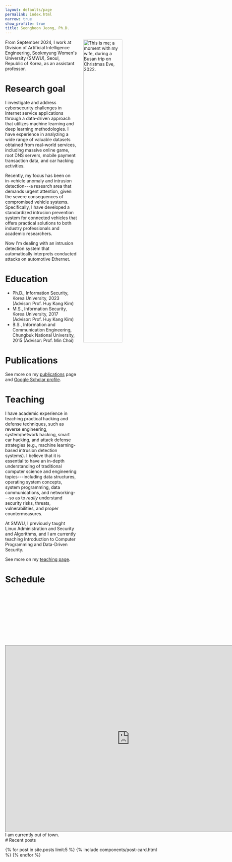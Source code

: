 ```yaml
---
layout: defaults/page
permalink: index.html
narrow: true
show_profile: true
title: Seonghoon Jeong, Ph.D.
---
```


<img alt="This is me; a moment with my wife, during a Busan trip on Christmas Eve, 2022." src="rsrc/image/2022-12-24-moment-on-busan-trip.jpeg" alt="Drawing" style="margin-left: 20px; width: 50%;" align="right"/>

From September 2024, I work at Division of Artificial Intelligence Engineering, Sookmyung Women's University (SMWU), Seoul, Republic of Korea, as an assistant professor.

# Research goal
I investigate and address cybersecurity challenges in Internet service applications through a data-driven approach that utilizes machine learning and deep learning methodologies. I have experience in analyzing a wide range of valuable datasets obtained from real-world services, including massive online game, root DNS servers, mobile payment transaction data, and car hacking activities.

Recently, my focus has been on in-vehicle anomaly and intrusion detection---a research area that demands urgent attention, given the severe consequences of compromised vehicle systems. Specifically, I have developed a standardized intrusion prevention system for connected vehicles that offers practical solutions to both industry professionals and academic researchers.

Now I'm dealing with an intrusion detection system that automatically interprets conducted attacks on automotive Ethernet.

# Education

* Ph.D., Information Security, Korea University, 2023 (Advisor: Prof. Huy Kang Kim)
* M.S., Information Security, Korea University, 2017 (Advisor: Prof. Huy Kang Kim)
* B.S., Information and Communication Engineering, Chungbuk National University, 2015 (Advisor: Prof. Min Choi)

# Publications
See more on my
[publications](./publications.html) page and
[Google Scholar profile](https://scholar.google.com/citations?user=9SOKjp4AAAAJ).


# Teaching

I have academic experience in teaching practical hacking and defense techniques, such as reverse engineering, system/network hacking, smart car hacking, and attack defense strategies (e.g., machine learning-based intrusion detection systems). I believe that it is essential to have an in-depth understanding of traditional computer science and engineering topics---including data structures, operating system concepts, system programming, data communications, and networking---so as to *really* understand security risks, threats, vulnerabilities, and proper countermeasures.

At SMWU, I previously taught Linux Administration and Security and Algorithms, and I am currently teaching Introduction to Computer Programming and Data-Driven Security.

See more on my [teaching page](./teaching.html).

# Schedule
<iframe src="https://calendar.google.com/calendar/embed?height=600&wkst=1&ctz=Asia%2FSeoul&bgcolor=%23ffffff&title=Schedule&showTitle=0&showPrint=0&mode=WEEK&showCalendars=0&hl=en&src=c2Vvbmdob29uQHNoamVvbmcubmV0&src=a28uc291dGhfa29yZWEjaG9saWRheUBncm91cC52LmNhbGVuZGFyLmdvb2dsZS5jb20&color=%230e61b9&color=%237CB342" style="border:solid 1px #777" width="800" height="600" frameborder="0" scrolling="no"></iframe>

<br>
I am currently out of town.

<br>
# Recent posts

{% for post in site.posts limit:5 %}
{% include components/post-card.html %}
{% endfor %}
